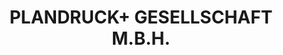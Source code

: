 ---
title: "PLANDRUCK+ GESELLSCHAFT M.B.H."
url: /wien/plandruck-gesellschaft-m-b-h/
shop: Kopieren
---